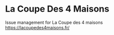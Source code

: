 # La Coupe Des 4 Maisons

Issue management for La Coupe des 4 maisons https://lacoupedes4maisons.fr/

